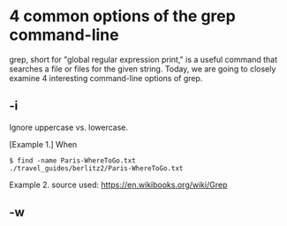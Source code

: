 # 4 common options of the grep command-line

grep, short for "global regular expression print," is a useful command that searches a file or files for the given string.
Today, we are going to closely examine 4 interesting command-line options of grep.

## -i
Ignore uppercase vs. lowercase.

[Example 1.]
When 
```
$ find -name Paris-WhereToGo.txt
./travel_guides/berlitz2/Paris-WhereToGo.txt
```

Example 2.
source used: https://en.wikibooks.org/wiki/Grep



## -w

## 
